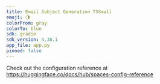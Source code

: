 ```yaml
---
title: Email Subject Generation T5Small
emoji: 🌖
colorFrom: gray
colorTo: blue
sdk: gradio
sdk_version: 4.38.1
app_file: app.py
pinned: false
---
```


Check out the configuration reference at https://huggingface.co/docs/hub/spaces-config-reference
